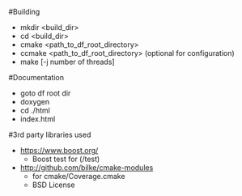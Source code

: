 #Building
  * mkdir <build_dir>
  * cd    <build_dir>
  * cmake <path_to_df_root_directory>
  * ccmake <path_to_df_root_directory> (optional for configuration) 
  * make [-j number of threads] 

#Documentation
  * goto df root dir
  * doxygen
  * cd ./html
  * <browser> index.html

#3rd party libraries used
  * https://www.boost.org/ 
    * Boost test for (/test) 
  * http://github.com/bilke/cmake-modules
    * for cmake/Coverage.cmake
    * BSD License

  
